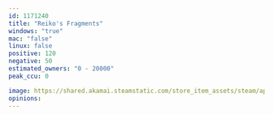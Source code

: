 ```yaml
---
id: 1171240
title: "Reiko's Fragments"
windows: "true"
mac: "false"
linux: false
positive: 120
negative: 50
estimated_owners: "0 - 20000"
peak_ccu: 0

image: https://shared.akamai.steamstatic.com/store_item_assets/steam/apps/1171240/header.jpg?t=1653451707
opinions:
---
```

